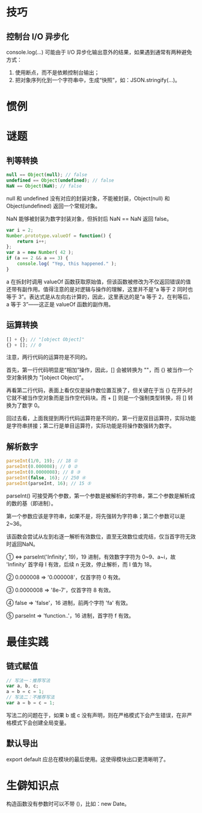 # 技巧

## 控制台 I/O 异步化

console.log(...) 可能由于 I/O 异步化输出意外的结果，如果遇到通常有两种避免方式：

1. 使用断点，而不是依赖控制台输出；
2. 把对象序列化到一个字符串中，生成“快照”，如：JSON.stringify(...)。

# 惯例



# 谜题

## 判等转换

```javascript
null == Object(null); // false
undefined == Object(undefined); // false
NaN == Object(NaN); // false
```

null 和 undefined 没有对应的封装对象，不能被封装，Object(null) 和 Object(undefined) 返回一个常规对象。

NaN 能够被封装为数字封装对象，但拆封后 NaN == NaN 返回 false。

```javascript
var i = 2;
Number.prototype.valueOf = function() {
    return i++;
};
var a = new Number( 42 );
if (a == 2 && a == 3) {
    console.log( "Yep, this happened." );
}
```

a 在拆封时调用 valueOf 函数获取原始值，但该函数被修改为不仅返回错误的值还带有副作用。值得注意的是对逻辑与操作的理解，这里并不是“a 等于 2 同时也等于 3”。表达式是从左向右计算的，因此，这里表达的是“a 等于 2，在判等后，a 等于 3”——这正是 valueOf 函数的副作用。

## 运算转换

```javascript
[] + {}; // "[object Object]"
{} + []; // 0
```

注意，两行代码的运算符是不同的。

首先，第一行代码明显是“相加”操作，因此，[] 会被转换为 ""，而 {} 被当作一个空对象转换为 "[object Object]"。

再看第二行代码，表面上看仅仅是操作数位置互换了，但关键在于当 {} 在开头时它就不被当作空对象而是当作空代码块。而 + [] 则是一个强制类型转换，将 [] 转换为了数字 0。

回过去看，上面我提到两行代码运算符是不同的，第一行是双目运算符，实际功能是字符串拼接；第二行是单目运算符，实际功能是将操作数强转为数字。

## 解析数字

```javascript
parseInt(1/0, 19); // 18 ①
parseInt(0.000008); // 0 ②
parseInt(0.0000008); // 8 ③
parseInt(false, 16); // 250 ④
parseInt(parseInt, 16); // 15 ⑤
```

parseInt() 可接受两个参数，第一个参数是被解析的字符串，第二个参数是解析成的数的基（即进制）。

第一个参数应该是字符串，如果不是，将先强转为字符串；第二个参数可以是 2~36。

该函数会尝试从左到右逐一解析有效数位，直至无效数位或完结，仅当首字符无效时返回NaN。

① <=> parseInt('Infinity', 19)，19 进制，有效数字字符为 0\~9、a\~i，故 'Infinity' 首字母 I 有效，后续 n 无效，停止解析，而 I 值为 18。

② 0.000008 => '0.000008'，仅首字符 0 有效。

③ 0.0000008 => '8e-7'，仅首字符 8 有效。

④ false => 'false'，16 进制，前两个字符 'fa' 有效。

⑤ parseInt => 'function..'，16 进制，首字符 f 有效。

# 最佳实践

## 链式赋值

```javascript
// 写法一：推荐写法
var a, b, c;
a = b = c = 1;
// 写法二：不推荐写法
var a = b = c = 1;
```

写法二的问题在于，如果 b 或 c 没有声明，则在严格模式下会产生错误，在非严格模式下会创建全局变量。

## 默认导出

export default 应总在模块的最后使用。这使得模块出口更清晰明了。

# 生僻知识点

构造函数没有参数时可以不带 ()，比如：new Date。

